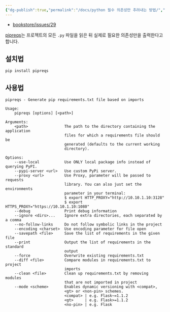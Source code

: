 ```yaml
---
{"dg-publish":true,"permalink":"/docs/python 필수 의존성만 추려내는 방법/","title":"python 필수 의존성만 추려내는 방법"}
---
```


- [bookstore/issues/29](https://github.com/ESTsoft-Book-Project/bookstore/issues/29)

[pipreqs](https://betterdatascience.com/python-pipreqs/#:~:text=Pipreqs%20works%20by%20scanning%20all.py%20files%20in%20a,a%20Python%20project%20folder%2C%20simply%20run%20this%20command%3A)는 프로젝트의 모든 `.py` 파일을 읽은 뒤 실제로 필요한 의존성만을 출력한다고 합니다.

설치법
---

```shell
pip install pipreqs
```

사용법
---

```shell
pipreqs - Generate pip requirements.txt file based on imports

Usage:
    pipreqs [options] [<path>]

Arguments:
    <path>                The path to the directory containing the application
                          files for which a requirements file should be
                          generated (defaults to the current working
                          directory).

Options:
    --use-local           Use ONLY local package info instead of querying PyPI.
    --pypi-server <url>   Use custom PyPi server.
    --proxy <url>         Use Proxy, parameter will be passed to requests
                          library. You can also just set the environments
                          parameter in your terminal:
                          $ export HTTP_PROXY="http://10.10.1.10:3128"
                          $ export HTTPS_PROXY="https://10.10.1.10:1080"
    --debug               Print debug information
    --ignore <dirs>...    Ignore extra directories, each separated by a comma
    --no-follow-links     Do not follow symbolic links in the project
    --encoding <charset>  Use encoding parameter for file open
    --savepath <file>     Save the list of requirements in the given file
    --print               Output the list of requirements in the standard
                          output
    --force               Overwrite existing requirements.txt
    --diff <file>         Compare modules in requirements.txt to project
                          imports
    --clean <file>        Clean up requirements.txt by removing modules
                          that are not imported in project
    --mode <scheme>       Enables dynamic versioning with <compat>,
                          <gt> or <non-pin> schemes.
                          <compat> | e.g. Flask~=1.1.2
                          <gt>     | e.g. Flask>=1.1.2
                          <no-pin> | e.g. Flask
```
